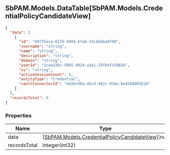 
<h2 id="tocS_SbPAM.Models.DataTable[SbPAM.Models.CredentialPolicyCandidateView]">SbPAM.Models.DataTable[SbPAM.Models.CredentialPolicyCandidateView]</h2>

<a id="schemasbpam.models.datatable[sbpam.models.credentialpolicycandidateview]"></a>
<a id="schema_SbPAM.Models.DataTable[SbPAM.Models.CredentialPolicyCandidateView]"></a>
<a id="tocSsbpam.models.datatable[sbpam.models.credentialpolicycandidateview]"></a>
<a id="tocssbpam.models.datatable[sbpam.models.credentialpolicycandidateview]"></a>

```json
{
  "data": [
    {
      "id": "497f6eca-6276-4993-bfeb-53cbbbba6f08",
      "username": "string",
      "name": "string",
      "description": "string",
      "domain": "string",
      "userId": "2c4a230c-5085-4924-a3e1-25fb4fc5965b",
      "os": "string",
      "activeSessionCount": 0,
      "entityType": "Credential",
      "vaultConnectorId": "da5bc90a-dbcd-442c-91be-be4204003524"
    }
  ],
  "recordsTotal": 0
}

```

### Properties

|Name|Type|Required|Restrictions|Description|
|---|---|---|---|---|
|data|[[SbPAM.Models.CredentialPolicyCandidateView](../Models/sbpam.models.credentialpolicycandidateview.md)]¦null|false|none|none|
|recordsTotal|integer(int32)|false|none|none|


